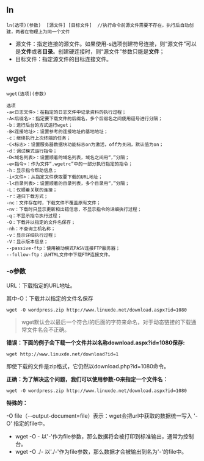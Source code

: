 ## ln

```
ln(选项)(参数)  [源文件] [目标文件]  //执行命令前源文件需要不存在，执行后自动创建，两者在物理上为同一个文件
```

- 源文件：指定连接的源文件。如果使用-s选项创建符号连接，则“源文件”可以是**文件**或者**目录**。创建硬连接时，则“源文件”参数只能是**文件**；
- 目标文件：指定源文件的目标连接文件。

## wget

```
wget(选项)(参数)

选项
-a<日志文件>：在指定的日志文件中记录资料的执行过程；
-A<后缀名>：指定要下载文件的后缀名，多个后缀名之间使用逗号进行分隔；
-b：进行后台的方式运行wget；
-B<连接地址>：设置参考的连接地址的基地地址；
-c：继续执行上次终端的任务；
-C<标志>：设置服务器数据块功能标志on为激活，off为关闭，默认值为on；
-d：调试模式运行指令；
-D<域名列表>：设置顺着的域名列表，域名之间用“，”分隔；
-e<指令>：作为文件“.wgetrc”中的一部分执行指定的指令；
-h：显示指令帮助信息；
-i<文件>：从指定文件获取要下载的URL地址；
-l<目录列表>：设置顺着的目录列表，多个目录用“，”分隔；
-L：仅顺着关联的连接；
-r：递归下载方式；
-nc：文件存在时，下载文件不覆盖原有文件；
-nv：下载时只显示更新和出错信息，不显示指令的详细执行过程；
-q：不显示指令执行过程；
-O：下载并以指定的文件名保存；
-nh：不查询主机名称；
-v：显示详细执行过程；
-V：显示版本信息；
--passive-ftp：使用被动模式PASV连接FTP服务器；
--follow-ftp：从HTML文件中下载FTP连接文件。
```
### -o参数
URL：下载指定的URL地址。

其中-O：下载并以指定的文件名保存

```
wget -O wordpress.zip http://www.linuxde.net/download.aspx?id=1080
```

> wget默认会以最后一个符合/的后面的字符来命名，对于动态链接的下载通常文件名会不正确。

**错误：下面的例子会下载一个文件并以名称download.aspx?id=1080保存:**
```
wget http://www.linuxde.net/download?id=1
```
即使下载的文件是zip格式，它仍然以download.php?id=1080命令。

**正确：为了解决这个问题，我们可以使用参数-O来指定一个文件名：**


```
wget -O wordpress.zip http://www.linuxde.net/download.aspx?id=1080
```

**特殊的：**

-O file（--output-document=file）表示：wget会把url中获取的数据统一写入 '-O' 指定的file中。
- wget -O - 以'-'作为file参数，那么数据将会被打印到标准输出，通常为控制台。
- wget -O ./- 以'./-'作为file参数，那么数据才会被输出到名为'-'的file中。
